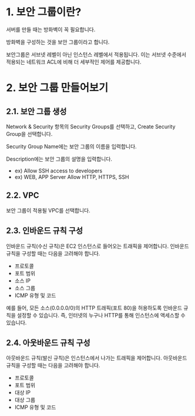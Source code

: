 # 1. 보안 그룹이란?

서버를 만들 때는 방화벽이 꼭 필요합니다.

방화벽을 구성하는 것을 보안 그룹이라고 합니다.

보안그룹은 서브넷 레벨이 아닌 인스턴스 레벨에서 적용됩니다. 이는 서브넷 수준에서 적용되는 네트워크 ACL에 비해 더 세부적인 제어를 제공합니다.

# 2. 보안 그룹 만들어보기

## 2.1. 보안 그룹 생성

Network & Security 항목의 Security Groups를 선택하고, Create Security Group을 선택합니다.

Security Group Name에는 보안 그룹의 이름을 입력합니다.

Description에는 보안 그룹의 설명을 입력합니다.
- ex) Allow SSH access to developers
- ex) WEB, APP Server Allow HTTP, HTTPS, SSH

## 2.2. VPC
보안 그룹이 적용될 VPC를 선택합니다.

## 2.3. 인바운드 규칙 구성
인바운드 규칙(수신 규칙)은 EC2 인스턴스로 들어오는 트래픽을 제어합니다.
인바운드 규칙을 구성할 때는 다음을 고려해야 합니다.
- 프로토콜
- 포트 범위
- 소스 IP
- 소스 그룹
- ICMP 유형 및 코드

예를 들어, 모든 소스(0.0.0.0/0)의 HTTP 트래픽(포트 80)을 허용하도록 인바운드 규칙을 설정할 수 있습니다. 즉, 인터넷의 누구나 HTTP를 통해 인스턴스에 액세스할 수 있습니다.

## 2.4. 아웃바운드 규칙 구성
아웃바운드 규칙(발신 규칙)은 인스턴스에서 나가는 트래픽을 제어합니다.
아웃바운드 규칙을 구성할 때는 다음을 고려해야 합니다.
- 프로토콜
- 포트 범위
- 대상 IP
- 대상 그룹
- ICMP 유형 및 코드

